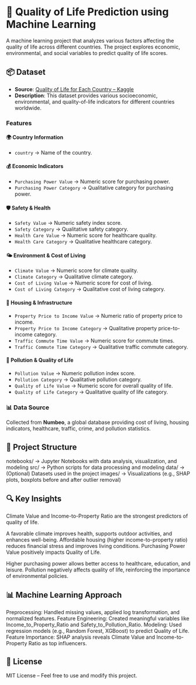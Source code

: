 # 📌 Quality of Life Prediction using Machine Learning

A machine learning project that analyzes various factors affecting the quality of life across different countries. The project explores economic, environmental, and social variables to predict quality of life scores.
## 📦 Dataset  

- **Source**: [Quality of Life for Each Country – Kaggle](https://www.kaggle.com/datasets/ahmedmohamed2003/quality-of-life-for-each-country/data)  
- **Description**: This dataset provides various socioeconomic, environmental, and quality-of-life indicators for different countries worldwide.  

### **Features**  
#### 🌍 Country Information  
- `country` → Name of the country.  

#### 💰 Economic Indicators  
- `Purchasing Power Value` → Numeric score for purchasing power.  
- `Purchasing Power Category` → Qualitative category for purchasing power.  

#### 🛡️ Safety & Health  
- `Safety Value` → Numeric safety index score.  
- `Safety Category` → Qualitative safety category.  
- `Health Care Value` → Numeric score for healthcare quality.  
- `Health Care Category` → Qualitative healthcare category.  

#### 🌤️ Environment & Cost of Living  
- `Climate Value` → Numeric score for climate quality.  
- `Climate Category` → Qualitative climate category.  
- `Cost of Living Value` → Numeric score for cost of living.  
- `Cost of Living Category` → Qualitative cost of living category.  

#### 🏡 Housing & Infrastructure  
- `Property Price to Income Value` → Numeric ratio of property price to income.  
- `Property Price to Income Category` → Qualitative property price-to-income category.  
- `Traffic Commute Time Value` → Numeric score for commute times.  
- `Traffic Commute Time Category` → Qualitative traffic commute category.  

#### 🌿 Pollution & Quality of Life  
- `Pollution Value` → Numeric pollution index score.  
- `Pollution Category` → Qualitative pollution category.  
- `Quality of Life Value` → Numeric score for overall quality of life.  
- `Quality of Life Category` → Qualitative quality of life category.  

### **📊 Data Source**  
Collected from **Numbeo**, a global database providing cost of living, housing indicators, healthcare, traffic, crime, and pollution statistics.  


## 📂 Project Structure
notebooks/ → Jupyter Notebooks with data analysis, visualization, and modeling
src/ → Python scripts for data processing and modeling
data/ → (Optional) Datasets used in the project
images/ → Visualizations (e.g., SHAP plots, boxplots before and after outlier removal)

## 🔍 Key Insights
Climate Value and Income-to-Property Ratio are the strongest predictors of quality of life.

A favorable climate improves health, supports outdoor activities, and enhances well-being.
Affordable housing (higher income-to-property ratio) reduces financial stress and improves living conditions.
Purchasing Power Value positively impacts Quality of Life.

Higher purchasing power allows better access to healthcare, education, and leisure.
Pollution negatively affects quality of life, reinforcing the importance of environmental policies.

## 📊 Machine Learning Approach
Preprocessing: Handled missing values, applied log transformation, and normalized features.
Feature Engineering: Created meaningful variables like Income_to_Property_Ratio and Safety_to_Pollution_Ratio.
Modeling: Used regression models (e.g., Random Forest, XGBoost) to predict Quality of Life.
Feature Importance: SHAP analysis reveals Climate Value and Income-to-Property Ratio as top influencers.

## 📜 License
MIT License – Feel free to use and modify this project.
